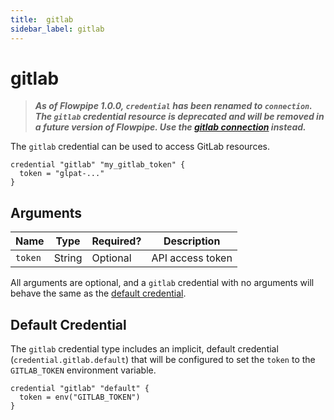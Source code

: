 ```yaml
---
title:  gitlab
sidebar_label: gitlab
---
```


# gitlab

> ***As of Flowpipe 1.0.0, `credential` has been renamed to `connection`.  The `gitlab` credential resource is deprecated and will be removed in a future version of Flowpipe. Use the [gitlab connection](/docs/reference/config-files/connection/gitlab) instead.***

The `gitlab` credential can be used to access GitLab resources.

```hcl
credential "gitlab" "my_gitlab_token" {
  token = "glpat-..."
}
```

## Arguments

| Name            | Type    | Required?| Description
|-----------------|---------|----------|-------------------
| `token`  |  String | Optional | API access token

All arguments are optional, and a `gitlab` credential with no arguments will behave the same as the [default credential](#default-credential).

## Default Credential

The `gitlab` credential type includes an implicit, default credential (`credential.gitlab.default`) that will be configured to set the `token` to the `GITLAB_TOKEN` environment variable.

```hcl
credential "gitlab" "default" {
  token = env("GITLAB_TOKEN")
}
```
